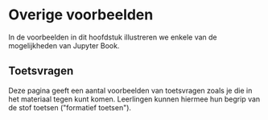 # Overige voorbeelden

In de voorbeelden in dit hoofdstuk illustreren we enkele van de mogelijkheden van Jupyter Book.

## Toetsvragen

Deze pagina geeft een aantal voorbeelden van toetsvragen zoals je die in het materiaal tegen kunt komen.
Leerlingen kunnen hiermee hun begrip van de stof toetsen ("formatief toetsen").